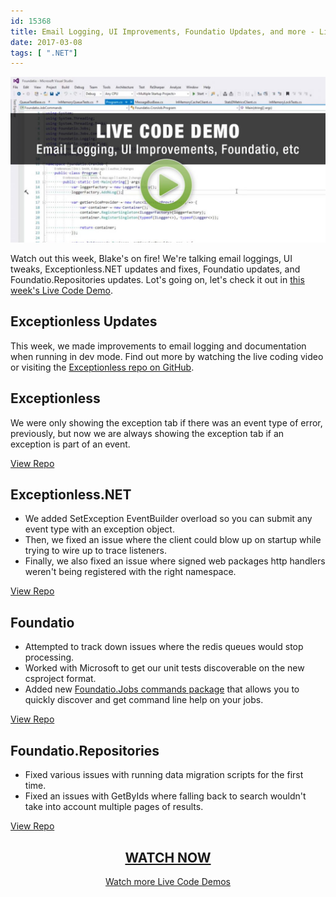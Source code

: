 ```yaml
---
id: 15368
title: Email Logging, UI Improvements, Foundatio Updates, and more - Live Code Demo
date: 2017-03-08
tags: [ ".NET"]
---
```

[![Exceptionless live code demo 2/20/17](/assets/img/news/live-code-demo-170308-1024x538.jpg)](https://www.liveedu.tv/niemyjski/2qyKy-exceptionless-weekly-demo-2-20-17/xAq0E-exceptionless-weekly-demo-2-20-17/)

Watch out this week, Blake's on fire! We're talking email loggings, UI tweaks, Exceptionless.NET updates and fixes, Foundatio updates, and Foundatio.Repositories updates. Lot's going on, let's check it out in [this week's Live Code Demo](https://www.liveedu.tv/niemyjski/2qyKy-exceptionless-weekly-demo-2-20-17/xAq0E-exceptionless-weekly-demo-2-20-17/).<!--more-->

## Exceptionless Updates

This week, we made improvements to email logging and documentation when running in dev mode. Find out more by watching the live coding video or visiting the [Exceptionless repo on GitHub](https://github.com/exceptionless/Exceptionless).

## Exceptionless

We were only showing the exception tab if there was an event type of error, previously, but now we are always showing the exception tab if an exception is part of an event.

[View Repo](https://github.com/exceptionless/Exceptionless)

## Exceptionless.NET

* We added SetException EventBuilder overload so you can submit any event type with an exception object.
* Then, we fixed an issue where the client could blow up on startup while trying to wire up to trace listeners.
* Finally, we also fixed an issue where signed web packages http handlers weren't being registered with the right namespace.

[View Repo](https://github.com/exceptionless/Exceptionless.Net)

## Foundatio

* Attempted to track down issues where the redis queues would stop processing.
* Worked with Microsoft to get our unit tests discoverable on the new csproject format.
* Added new [Foundatio.Jobs commands package](https://github.com/FoundatioFx/Foundatio/commit/50dddaa52d3cc929a62d42b40f8d767e4f916545) that allows you to quickly discover and get command line help on your jobs.

[View Repo](https://github.com/FoundatioFx/Foundatio)

## Foundatio.Repositories

* Fixed various issues with running data migration scripts for the first time.
* Fixed an issues with GetByIds where falling back to search wouldn't take into account multiple pages of results.

[View Repo](https://github.com/FoundatioFx/Foundatio.Repositories)

<h2 style="text-align: center;">
  <a href="https://www.liveedu.tv/niemyjski/2qyKy-exceptionless-weekly-demo-2-20-17/xAq0E-exceptionless-weekly-demo-2-20-17/">WATCH NOW</a>
</h2>

<p style="text-align: center;">
  <a href="/category/live-coding/">Watch more Live Code Demos</a>
</p>
